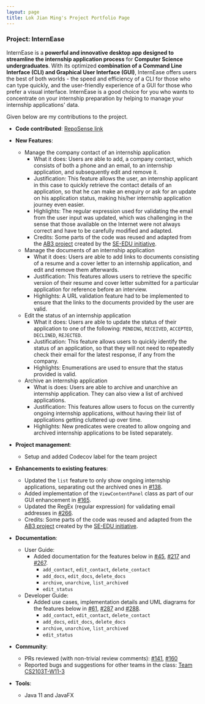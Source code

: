 ```yaml
---
layout: page
title: Lok Jian Ming's Project Portfolio Page
---
```


### Project: InternEase

InternEase is a **powerful and innovative desktop app designed to streamline the internship application process** for **Computer Science undergraduates**. With its optimized **combination of a Command Line Interface (CLI) and Graphical User Interface (GUI)**, InternEase offers users the best of both worlds - the speed and efficiency of a CLI for those who can type quickly, and the user-friendly experience of a GUI for those who prefer a visual interface. InternEase is a good choice for you who wants to concentrate on your internship preparation by helping to manage your internship applications' data.

Given below are my contributions to the project.

* **Code contributed**: [RepoSense link](https://nus-cs2103-ay2223s2.github.io/tp-dashboard/?search=jianminglok&breakdown=true)

* **New Features**:
    * Manage the company contact of an internship application
      * What it does: Users are able to add, a company contact, which consists of both a phone and an email, to an internship application, and subsequently edit and remove it.
      * Justification: This feature allows the user, an internship applicant in this case to quickly retrieve the contact details of an application, so that he can make an enquiry or ask for an update on his application status, making his/her internship application journey even easier.
      * Highlights: The regular expression used for validating the email from the user input was updated, which was challenging in the sense that those available on the Internet were not always correct and have to be carefully modified and adapted.
      * Credits: Some parts of the code was reused and adapted from the [AB3 project](https://github.com/nus-cs2103-AY2223S2/tp) created by the [SE-EDU initiative](https://se-education.org/).
    * Manage the documents of an internship application
      * What it does: Users are able to add links to documents consisting of a resume and a cover letter to an internship application, and edit and remove them afterwards.
      * Justification: This features allows users to retrieve the specific version of their resume and cover letter submitted for a particular application for reference before an interview.
      * Highlights: A URL validation feature had to be implemented to ensure that the links to the documents provided by the user are valid.
    * Edit the status of an internship application
      * What it does: Users are able to update the status of their application to one of the following: `PENDING`, `RECEIVED`, `ACCEPTED`, `DECLINED`, `REJECTED`.
      * Justification: This feature allows users to quickly identify the status of an application, so that they will not need to repeatedly check their email for the latest response, if any from the company.
      * Highlights: Enumerations are used to ensure that the status provided is valid.
    * Archive an internship application
      * What is does: Users are able to archive and unarchive an internship application. They can also view a list of archived applications.
      * Justification: This features allow users to focus on the currently ongoing internship applications, without having their list of applications getting cluttered up over time.
      * Highlights: New predicates were created to allow ongoing and archived internship applications to be listed separately.
* **Project management**:
    * Setup and added Codecov label for the team project

* **Enhancements to existing features**:
    * Updated the `list` feature to only show ongoing internship applications, separating out the archived ones in [#138](https://github.com/AY2223S2-CS2103T-W15-4/tp/pull/138).
    * Added implementation of the `ViewContentPanel` class as part of our GUI enhancement in [#165](https://github.com/AY2223S2-CS2103T-W15-4/tp/pull/165).
    * Updated the RegEx (regular expression) for validating email addresses in [#266](https://github.com/AY2223S2-CS2103T-W15-4/tp/pull/266).
    * Credits: Some parts of the code was reused and adapted from the [AB3 project](https://github.com/nus-cs2103-AY2223S2/tp) created by the [SE-EDU initiative](https://se-education.org/).

* **Documentation**:
    * User Guide:
        * Added documentation for the features below in [#45](https://github.com/AY2223S2-CS2103T-W15-4/tp/pull/45), [#217](https://github.com/AY2223S2-CS2103T-W15-4/tp/pull/217) and [#267](https://github.com/AY2223S2-CS2103T-W15-4/tp/pull/267).
          * `add_contact`, `edit_contact`, `delete_contact`
          * `add_docs`, `edit_docs`, `delete_docs` 
          * `archive`, `unarchive`, `list_archived`
          * `edit_status`
    * Developer Guide:
        * Added use cases, implementation details and UML diagrams for the features below in [#61](https://github.com/AY2223S2-CS2103T-W15-4/tp/pull/61), [#287](https://github.com/AY2223S2-CS2103T-W15-4/tp/pull/287) and [#288](https://github.com/AY2223S2-CS2103T-W15-4/tp/pull/288).
          * `add_contact`, `edit_contact`, `delete_contact`
          * `add_docs`, `edit_docs`, `delete_docs`
          * `archive`, `unarchive`, `list_archived`
          * `edit_status`

* **Community**:
    * PRs reviewed (with non-trivial review comments): [#141](https://github.com/AY2223S2-CS2103T-W15-4/tp/pull/141), [#160](https://github.com/AY2223S2-CS2103T-W15-4/tp/pull/160)
    * Reported bugs and suggestions for other teams in the class: [Team CS2103T-W11-3](https://github.com/jianminglok/ped/issues)

* **Tools**:
    * Java 11 and JavaFX

